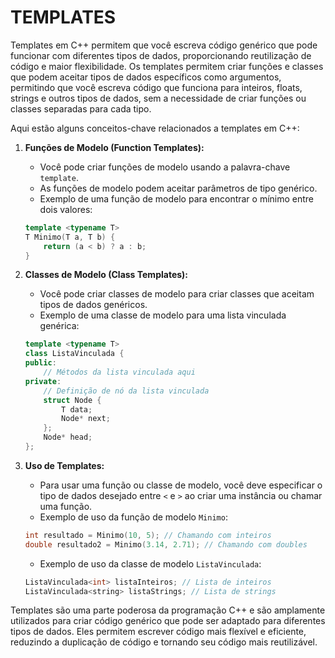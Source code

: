 # TEMPLATES
Templates em C++ permitem que você escreva código genérico que pode funcionar com diferentes tipos de dados, proporcionando reutilização de código e maior flexibilidade. Os templates permitem criar funções e classes que podem aceitar tipos de dados específicos como argumentos, permitindo que você escreva código que funciona para inteiros, floats, strings e outros tipos de dados, sem a necessidade de criar funções ou classes separadas para cada tipo.

Aqui estão alguns conceitos-chave relacionados a templates em C++:

1. **Funções de Modelo (Function Templates):**
   - Você pode criar funções de modelo usando a palavra-chave `template`.
   - As funções de modelo podem aceitar parâmetros de tipo genérico.
   - Exemplo de uma função de modelo para encontrar o mínimo entre dois valores:

   ```cpp
   template <typename T>
   T Minimo(T a, T b) {
       return (a < b) ? a : b;
   }
   ```

2. **Classes de Modelo (Class Templates):**
   - Você pode criar classes de modelo para criar classes que aceitam tipos de dados genéricos.
   - Exemplo de uma classe de modelo para uma lista vinculada genérica:

   ```cpp
   template <typename T>
   class ListaVinculada {
   public:
       // Métodos da lista vinculada aqui
   private:
       // Definição de nó da lista vinculada
       struct Node {
           T data;
           Node* next;
       };
       Node* head;
   };
   ```

3. **Uso de Templates:**
   - Para usar uma função ou classe de modelo, você deve especificar o tipo de dados desejado entre `<` e `>` ao criar uma instância ou chamar uma função.
   - Exemplo de uso da função de modelo `Minimo`:

   ```cpp
   int resultado = Minimo(10, 5); // Chamando com inteiros
   double resultado2 = Minimo(3.14, 2.71); // Chamando com doubles
   ```

   - Exemplo de uso da classe de modelo `ListaVinculada`:

   ```cpp
   ListaVinculada<int> listaInteiros; // Lista de inteiros
   ListaVinculada<string> listaStrings; // Lista de strings
   ```

Templates são uma parte poderosa da programação C++ e são amplamente utilizados para criar código genérico que pode ser adaptado para diferentes tipos de dados. Eles permitem escrever código mais flexível e eficiente, reduzindo a duplicação de código e tornando seu código mais reutilizável.